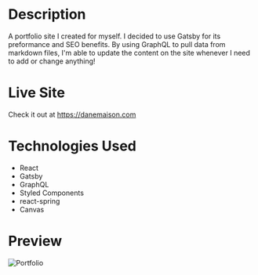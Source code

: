 # Description

A portfolio site I created for myself. I decided to use Gatsby for its preformance and SEO benefits. By using GraphQL to pull data from markdown files, I'm able to update the content on the site whenever I need to add or change anything!

# Live Site

Check it out at
https://danemaison.com

# Technologies Used

- React
- Gatsby
- GraphQL
- Styled Components
- react-spring
- Canvas

# Preview

![Portfolio](src/content/9_portfolio/portfolio.png)
